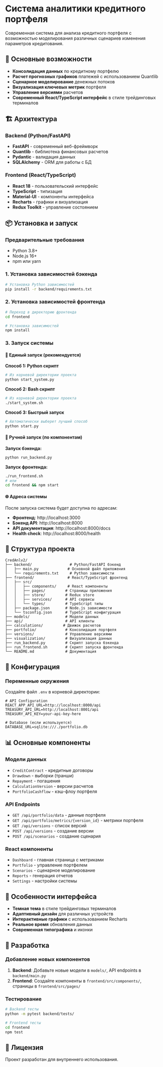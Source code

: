 # Система аналитики кредитного портфеля

Современная система для анализа кредитного портфеля с возможностью моделирования различных сценариев изменения параметров кредитования.

## 🚀 Основные возможности

- **Консолидация данных** по кредитному портфелю
- **Расчет прогнозных графиков** платежей с использованием Quantlib
- **Сценарное моделирование** денежных потоков
- **Визуализация ключевых метрик** портфеля
- **Управление версиями** расчетов
- **Современный React/TypeScript интерфейс** в стиле трейдинговых терминалов

## 🏗️ Архитектура

### Backend (Python/FastAPI)
- **FastAPI** - современный веб-фреймворк
- **Quantlib** - библиотека финансовых расчетов
- **Pydantic** - валидация данных
- **SQLAlchemy** - ORM для работы с БД

### Frontend (React/TypeScript)
- **React 18** - пользовательский интерфейс
- **TypeScript** - типизация
- **Material-UI** - компоненты интерфейса
- **Recharts** - графики и визуализация
- **Redux Toolkit** - управление состоянием

## 📦 Установка и запуск

### Предварительные требования
- Python 3.8+
- Node.js 16+
- npm или yarn

### 1. Установка зависимостей бэкенда

```bash
# Установка Python зависимостей
pip install -r backend/requirements.txt
```

### 2. Установка зависимостей фронтенда

```bash
# Переход в директорию фронтенда
cd frontend

# Установка зависимостей
npm install
```

### 3. Запуск системы

#### 🚀 Единый запуск (рекомендуется)

**Способ 1: Python скрипт**
```bash
# Из корневой директории проекта
python start_system.py
```

**Способ 2: Bash скрипт**
```bash
# Из корневой директории проекта
./start_system.sh
```

**Способ 3: Быстрый запуск**
```bash
# Автоматически выберет лучший способ
python start.py
```

#### 🔧 Ручной запуск (по компонентам)

**Запуск бэкенда:**
```bash
python run_backend.py
```

**Запуск фронтенда:**
```bash
./run_frontend.sh
# или
cd frontend && npm start
```

#### 🌐 Адреса системы

После запуска система будет доступна по адресам:
- **Фронтенд**: http://localhost:3000
- **Бэкенд API**: http://localhost:8000
- **API документация**: http://localhost:8000/docs
- **Health check**: http://localhost:8000/health

## 📁 Структура проекта

```
CredAnlv2/
├── backend/                 # Python/FastAPI бэкенд
│   ├── main.py             # Основной файл приложения
│   └── requirements.txt     # Python зависимости
├── frontend/               # React/TypeScript фронтенд
│   ├── src/
│   │   ├── components/     # React компоненты
│   │   ├── pages/         # Страницы приложения
│   │   ├── store/         # Redux store
│   │   ├── services/      # API сервисы
│   │   └── types/         # TypeScript типы
│   ├── package.json       # Node.js зависимости
│   └── tsconfig.json      # TypeScript конфигурация
├── models/                # Модели данных
├── api/                   # API клиенты
├── calculations/         # Движок расчетов
├── portfolio/             # Консолидация портфеля
├── versions/              # Управление версиями
├── visualization/         # Визуализация данных
├── run_backend.py         # Скрипт запуска бэкенда
├── run_frontend.sh        # Скрипт запуска фронтенда
└── README.md              # Документация
```

## 🔧 Конфигурация

### Переменные окружения

Создайте файл `.env` в корневой директории:

```env
# API Configuration
REACT_APP_API_URL=http://localhost:8000/api
TREASURY_API_URL=http://localhost:8001/api
TREASURY_API_KEY=your-api-key-here

# Database (если используется)
DATABASE_URL=sqlite:///./portfolio.db
```

## 📊 Основные компоненты

### Модели данных
- `CreditContract` - кредитные договоры
- `Drawdown` - выборки (транши)
- `Repayment` - погашения
- `CalculationVersion` - версии расчетов
- `PortfolioCashflow` - кэш-флоу портфеля

### API Endpoints
- `GET /api/portfolio/data` - данные портфеля
- `GET /api/portfolio/metrics/{version_id}` - метрики портфеля
- `GET /api/versions` - список версий
- `POST /api/versions` - создание версии
- `POST /api/scenarios` - создание сценария

### React компоненты
- `Dashboard` - главная страница с метриками
- `Portfolio` - управление портфелем
- `Scenarios` - сценарное моделирование
- `Reports` - генерация отчетов
- `Settings` - настройки системы

## 🎨 Особенности интерфейса

- **Темная тема** в стиле трейдинговых терминалов
- **Адаптивный дизайн** для различных устройств
- **Интерактивные графики** с использованием Recharts
- **Реальное время** обновления данных
- **Современная типографика** и иконки

## 🚀 Разработка

### Добавление новых компонентов

1. **Backend**: Добавьте новые модели в `models/`, API endpoints в `backend/main.py`
2. **Frontend**: Создайте компоненты в `frontend/src/components/`, страницы в `frontend/src/pages/`

### Тестирование

```bash
# Backend тесты
python -m pytest backend/tests/

# Frontend тесты
cd frontend
npm test
```

## 📝 Лицензия

Проект разработан для внутреннего использования.
